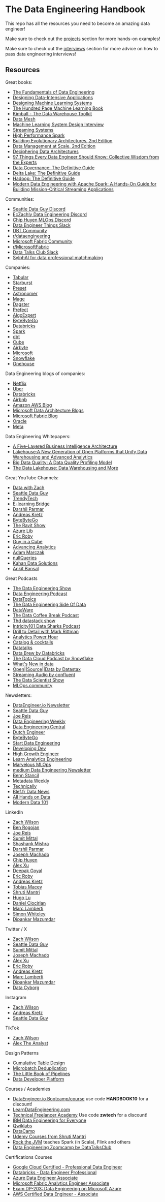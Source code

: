 # The Data Engineering Handbook
This repo has all the resources you need to become an amazing data engineer!

Make sure to check out the [projects](projects.md) section for more hands-on examples!

Make sure to check out the [interviews](interviews.md) section for more advice on how to pass data engineering interviews!

## Resources

Great books:

- [The Fundamentals of Data Engineering](https://www.amazon.com/Fundamentals-Data-Engineering-Robust-Systems/dp/1098108302/)
- [Designing Data-Intensive Applications](https://www.amazon.com/Designing-Data-Intensive-Applications-Reliable-Maintainable/dp/1449373321/)
- [Designing Machine Learning Systems](https://www.amazon.com/Designing-Machine-Learning-Systems-Production-Ready/dp/1098107969)
- [The Hundred Page Machine Learning Book](https://www.amazon.com/Hundred-Page-Machine-Learning-Book/dp/199957950X)
- [Kimball - The Data Warehouse Toolkit](https://ia801609.us.archive.org/14/items/the-data-warehouse-toolkit-kimball/The%20Data%20Warehouse%20Toolkit%20-%20Kimball.pdf)
- [Data Mesh](https://www.oreilly.com/library/view/data-mesh/9781492092384/)
- [Machine Learning System Design Interview](https://www.amazon.com/Machine-Learning-System-Design-Interview/dp/1736049127)
- [Streaming Systems](https://www.amazon.com/Streaming-Systems-Where-Large-Scale-Processing/dp/1491983876)
- [High Performance Spark](https://www.amazon.com/High-Performance-Spark-Practices-Optimizing/dp/1491943203)
- [Building Evolutionary Architectures, 2nd Edition](https://www.oreilly.com/library/view/building-evolutionary-architectures/9781492097532/)
- [Data Management at Scale, 2nd Edition](https://www.oreilly.com/library/view/data-management-at/9781098138851/)
- [Deciphering Data Architectures](https://www.oreilly.com/library/view/deciphering-data-architectures/9781098150754/)
- [97 Things Every Data Engineer Should Know: Collective Wisdom from the Experts](https://www.amazon.com/Things-Every-Data-Engineer-Should/dp/1492062413)
- [Data Governance: The Definitive Guide](https://www.oreilly.com/library/view/data-governance-the/9781492063483/)
- [Delta Lake: The Definitive Guide](https://www.oreilly.com/library/view/delta-lake-the/9781098151935/)
- [Hadoop: The Definitive Guide](https://www.oreilly.com/library/view/hadoop-the-definitive/9781491901687/)
- [Modern Data Engineering with Apache Spark: A Hands-On Guide for Building Mission-Critical Streaming Applications](https://www.amazon.com/Modern-Engineering-Apache-Spark-Hands/dp/1484274512)
  

Communities:

- [Seattle Data Guy Discord](https://discord.gg/ah95MZKkFF)
- [EcZachly Data Engineering Discord](https://discord.gg/JGumAXncAK)
- [Chip Huyen MLOps Discord](https://discord.gg/dzh728c5t3)
- [Data Engineer Things Slack](https://dataengineerthings.slack.com/join/shared_invite/zt-27gp9ayz4-hRq5h1ElxVZf2rRqjEwKHQ#/shared-invite/email)
- [DBT Community](https://www.getdbt.com/community/join-the-community/)
- [r/dataengineering](https://www.reddit.com/r/dataengineering)
- [Microsoft Fabric Community](https://community.fabric.microsoft.com/)
- [r/MicrosoftFabric](https://www.reddit.com/r/MicrosoftFabric/)
- [Data Talks Club Slack](https://datatalks.club/slack)
- [SylphAI for data professional matchmaking](https://www.sylphai.com/)

Companies:

- [Tabular](https://www.tabular.io)
- [Starburst](https://www.starburst.io)
- [Preset](https://www.preset.io)
- [Astronomer](https://www.astronomer.io)
- [Mage](https://www.mage.ai)
- [Dagster](https://www.dagster.io)
- [Prefect](https://www.prefect.io)
- [AlgoExpert](https://www.algoexpert.io)
- [ByteByteGo](https://www.bytebytego.com)
- [Databricks](https://www.databricks.com/company/about-us)
- [Spark](https://spark.apache.org/)
- [dbt](https://www.getdbt.com/)
- [Cube](https://cube.dev)
- [Airbyte](https://airbyte.com)
- [Microsoft](https://www.microsoft.com)
- [Snowflake](https://www.snowflake.com/en/)
- [Onehouse](https://www.onehouse.ai)


Data Engineering blogs of companies:
- [Netflix](https://netflixtechblog.com/tagged/big-data)
- [Uber](https://www.uber.com/blog/houston/data/?uclick_id=b2f43229-f3f4-4bae-bd5d-10a05db2f70c)
- [Databricks](https://www.databricks.com/blog/category/engineering/data-engineering)
- [Airbnb](https://medium.com/airbnb-engineering/data/home)
- [Amazon AWS Blog](https://aws.amazon.com/blogs/big-data/)
- [Microsoft Data Architecture Blogs](https://techcommunity.microsoft.com/t5/data-architecture-blog/bg-p/DataArchitectureBlog)
- [Microsoft Fabric Blog](https://blog.fabric.microsoft.com/)
- [Oracle](https://blogs.oracle.com/datawarehousing/)
- [Meta](https://engineering.fb.com/category/data-infrastructure/)
  

Data Engineering Whitepapers:
- [A Five-Layered Business Intelligence Architecture](https://ibimapublishing.com/articles/CIBIMA/2011/695619/695619.pdf)
- [Lakehouse:A New Generation of Open Platforms that Unify Data Warehousing and Advanced Analytics](https://www.cidrdb.org/cidr2021/papers/cidr2021_paper17.pdf)
- [Big Data Quality: A Data Quality Profiling Model](https://link.springer.com/chapter/10.1007/978-3-030-23381-5_5)
- [The Data Lakehouse: Data Warehousing and More](https://arxiv.org/abs/2310.08697)

  
Great YouTube Channels:

- [Data with Zach](https://www.youtube.com/c/datawithzach)
- [Seattle Data Guy](https://www.youtube.com/c/SeattleDataGuy)
- [TrendyTech](https://www.youtube.com/c/TrendytechInsights)
- [E-learning Bridge](https://www.youtube.com/@shashank_mishra)
- [Darshil Parmar](https://www.youtube.com/@DarshilParmar)
- [Andreas Kretz](https://www.youtube.com/c/andreaskayy)
- [ByteByteGo](https://www.youtube.com/c/ByteByteGo)
- [The Ravit Show](https://youtube.com/@theravitshow)
- [Azure Lib](https://www.youtube.com/@azurelib-academy)
- [Eric Roby](https://www.youtube.com/@codingwithroby)
- [Guy in a Cube](https://www.youtube.com/@GuyInACube)
- [Advancing Analytics](https://www.youtube.com/@AdvancingAnalytics)
- [Adam Marczak](https://www.youtube.com/@AdamMarczakYT)
- [nullQueries](https://www.youtube.com/@nullQueries)
- [Kahan Data Solutions](https://www.youtube.com/@KahanDataSolutions)
- [Ankit Bansal](https://youtube.com/@ankitbansal6)

Great Podcasts

- [The Data Engineering Show](https://www.dataengineeringshow.com/)
- [Data Engineering Podcast](https://www.dataengineeringpodcast.com/)
- [DataTopics](https://www.datatopics.io/)
- [The Data Engineering Side Of Data](https://podcasts.apple.com/us/podcast/the-engineering-side-of-data/id1566999533)
- [DataWare](https://www.ascend.io/dataaware-podcast/)
- [The Data Coffee Break Podcast](https://www.deezer.com/us/show/5293247)
- [Thd datastack show](https://datastackshow.com/)
- [Intricity101 Data Sharks Podcast](https://www.intricity.com/learningcenter/podcast)
- [Drill to Detail with Mark Rittman](https://www.rittmananalytics.com/drilltodetail/)
- [Analytics Power Hour](https://analyticshour.io/)
- [Catalog & cocktails](https://listen.casted.us/public/127/Catalog-%26-Cocktails-2fcf8728)
- [Datatalks](https://datatalks.club/podcast.html)
- [Data Brew by Databricks](https://www.databricks.com/discover/data-brew)
- [The Data Cloud Podcast by Snowflake](https://rise-of-the-data-cloud.simplecast.com/)
- [What's New in data](https://www.striim.com/podcast/)
- [Open||Source||Data by Datastax](https://www.datastax.com/resources/podcast/open-source-data) 
- [Streaming Audio by confluent](https://developer.confluent.io/podcast/)
- [The Data Scientist Show](https://podcasts.apple.com/us/podcast/the-data-scientist-show/id1584430381)
- [MLOps.community](https://podcast.mlops.community/)


Newsletters:

- [DataEngineer.io Newsletter](https://blog.dataengineer.io)
- [Seattle Data Guy](https://seattledataguy.substack.com)
- [Joe Reis](https://joereis.substack.com)
- [Data Engineering Weekly](https://www.dataengineeringweekly.com)
- [Data Engineering Central](https://dataengineeringcentral.substack.com)
- [Dutch Engineer](https://dutchengineer.substack.com)
- [ByteByteGo](https://blog.bytebytego.com)
- [Start Data Engineering](https://www.startdataengineering.com)
- [Developing Dev](https://www.developing.dev)
- [High Growth Engineer](https://careercutler.substack.com/)
- [Learn Analytics Engineering](https://learnanalyticsengineering.substack.com/)
- [Marvelous MLOps](https://marvelousmlops.substack.com/)
- [medium Data Engineering Newsletter](https://medium.com/data-engineering-weekly)
- [Benn Stancil](https://benn.substack.com/)
- [Metadata Weekly](https://metadataweekly.substack.com/)
- [Technically](https://technically.substack.com/)
- [Blef.fr Data News](https://www.blef.fr/blog/)
- [All Hands on Data](https://allhandsondata.substack.com/)
- [Modern Data 101](https://moderndata101.substack.com/)

LinkedIn

- [Zach Wilson](https://www.linkedin.com/in/eczachly)
- [Ben Rogojan](https://www.linkedin.com/in/benjaminrogojan)
- [Joe Reis](https://www.linkedin.com/in/josephreis)
- [Sumit Mittal](https://www.linkedin.com/in/bigdatabysumit/)
- [Shashank Mishra](https://www.linkedin.com/in/shashank219/)
- [Darshil Parmar](https://www.linkedin.com/in/darshil-parmar/)
- [Joseph Machado](https://www.linkedin.com/in/josephmachado1991/)
- [Chip Huyen](https://www.linkedin.com/in/chiphuyen/)
- [Alex Xu](https://www.linkedin.com/in/alexxubyte)
- [Deepak Goyal](https://www.linkedin.com/in/deepak-goyal-93805a17/)
- [Eric Roby](https://www.linkedin.com/in/codingwithroby/)
- [Andreas Kretz](https://www.linkedin.com/in/andreas-kretz)
- [Tobias Macey](https://www.linkedin.com/in/tmacey)
- [Shruti Mantri](https://www.linkedin.com/in/shruti-mantri-88527a67/)
- [Hugo Lu](https://www.linkedin.com/in/hugo-lu-confirmed/)
- [Daniel Ciocirlan](https://www.linkedin.com/in/danielciocirlan)
- [Marc Lamberti](https://www.linkedin.com/in/marclamberti)
- [Simon Whiteley](https://www.linkedin.com/in/simon-whiteley-uk/)
- [Dipankar Mazumdar](https://www.linkedin.com/in/dipankar-mazumdar/)

Twitter / X 

- [Zach Wilson](https://www.twitter.com/EcZachly)
- [Seattle Data Guy](https://www.twitter.com/SeattleDataGuy)
- [Sumit Mittal](https://www.twitter.com/bigdatasumit)
- [Joseph Machado](https://twitter.com/startdataeng)
- [Alex Xu](https://twitter.com/alexxubyte/)
- [Eric Roby](https://twitter.com/codingwithroby)
- [Andreas Kretz](https://twitter.com/andreaskayy)
- [Marc Lamberti](https://twitter.com/marclambertiml)
- [Dipankar Mazumdar](https://twitter.com/Dipankartnt)
- [Data Cyborg](https://twitter.com/data_cyborg)
  
Instagram

- [Zach Wilson](https://www.instagram.com/eczachly)
- [Andreas Kretz](https://www.instagram.com/learndataengineering)
- [Seattle Data Guy](https://www.instagram.com/seattledataguy) 

TikTok

- [Zach Wilson](https://www.tiktok.com/@eczachly)
- [Alex The Analyst](https://www.tiktok.com/@alex_the_analyst)

Design Patterns 

- [Cumulative Table Design](https://www.github.com/EcZachly/cumulative-table-design)
- [Microbatch Deduplication](https://www.github.com/EcZachly/microbatch-hourly-deduped-tutorial)
- [The Little Book of Pipelines](https://www.github.com/EcZachly/little-book-of-pipelines)
- [Data Developer Platform](https://datadeveloperplatform.org/architecture/)


Courses / Academies

- [DataEngineer.io Bootcamp/course](https://www.dataengineer.io) use code **HANDBOOK10** for a discount!
- [LearnDataEngineering.com](https://www.learndataengineering.com)
- [Technical Freelancer Academy](https://www.technicalfreelanceracademy.com/) Use code **zwtech** for a discount!
- [IBM Data Engineering for Everyone](https://www.edx.org/learn/data-engineering/ibm-data-engineering-basics-for-everyone)
- [Qwiklabs](https://www.qwiklabs.com/)
- [DataCamp](https://www.datacamp.com/)
- [Udemy Courses from Shruti Mantri](https://www.udemy.com/user/shruti-mantri-5/)
- [Rock the JVM](https://rockthejvm.com/) teaches Spark (in Scala), Flink and others
- [Data Engineering Zoomcamp by DataTalksClub](https://dezoomcamp.streamlit.app/)

Certifications Courses

- [Google Cloud Certified - Professional Data Engineer](https://cloud.google.com/certification/data-engineer)
- [Databricks - Data Engineer Professional](https://www.databricks.com/learn/certification/data-engineer-professional)
- [Azure Data Engineer Associate](https://learn.microsoft.com/credentials/certifications/azure-data-engineer/)
- [Microsoft Fabric Analytics Engineer Associate](https://learn.microsoft.com/credentials/certifications/fabric-analytics-engineer-associate/)
- [Exam DP-203: Data Engineering on Microsoft Azure](https://learn.microsoft.com/en-us/credentials/certifications/exams/dp-203/?tab=tab-learning-paths)
- [AWS Certified Data Engineer - Associate](https://aws.amazon.com/certification/certified-data-engineer-associate/)
